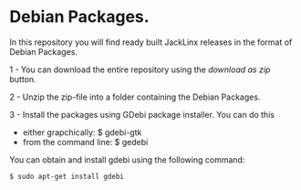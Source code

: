 # Debian Packages.

In this repository you will find ready built JackLinx releases in the format of Debian Packages.

1 - You can download the entire repository using the *download as zip* button.

2 - Unzip the zip-file into a folder containing the Debian Packages.

3 - Install the packages using GDebi package installer. 
You can do this 
- either grapchically: $ gdebi-gtk 
- from the command line: $ gedebi <package>

You can obtain and install gdebi using the following command:

```
$ sudo apt-get install gdebi
```

